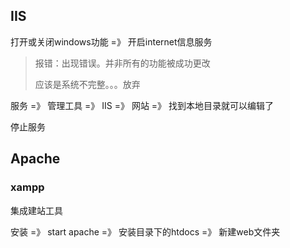  

## IIS 

打开或关闭windows功能 =》 开启internet信息服务

>报错：出现错误。并非所有的功能被成功更改
>
>应该是系统不完整。。。放弃

服务 =》 管理工具 =》 IIS =》 网站 =》 找到本地目录就可以编辑了

停止服务

## Apache

### xampp

集成建站工具

安装 =》 start apache =》 安装目录下的htdocs =》 新建web文件夹